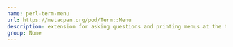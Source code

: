 ```yaml
---
name: perl-term-menu
url: https://metacpan.org/pod/Term::Menu
description: extension for asking questions and printing menus at the terminal. URL : https://metacpan.org/pod/Term::Menu Groups : None
group: None
---
```


